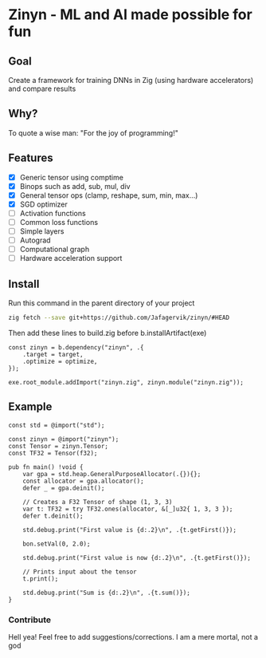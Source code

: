 # Zinyn - ML and AI made possible for fun

## Goal

Create a framework for training DNNs in Zig (using hardware accelerators)
and compare results

## Why?

To quote a wise man: "For the joy of programming!"

## Features

- [x] Generic tensor using comptime
- [x] Binops such as add, sub, mul, div
- [x] General tensor ops (clamp, reshape, sum, min, max...)
- [x] SGD optimizer
- [ ] Activation functions
- [ ] Common loss functions
- [ ] Simple layers
- [ ] Autograd
- [ ] Computational graph
- [ ] Hardware acceleration support

## Install

Run this command in the parent directory of your project

```sh
zig fetch --save git+https://github.com/Jafagervik/zinyn/#HEAD
```

Then add these lines to build.zig before b.installArtifact(exe)

```zig
const zinyn = b.dependency("zinyn", .{
    .target = target,
    .optimize = optimize,
});

exe.root_module.addImport("zinyn.zig", zinyn.module("zinyn.zig"));
```

## Example

```zig
const std = @import("std");

const zinyn = @import("zinyn");
const Tensor = zinyn.Tensor;
const TF32 = Tensor(f32);

pub fn main() !void {
    var gpa = std.heap.GeneralPurposeAllocator(.{}){};
    const allocator = gpa.allocator();
    defer _ = gpa.deinit();

    // Creates a F32 Tensor of shape (1, 3, 3)
    var t: TF32 = try TF32.ones(allocator, &[_]u32{ 1, 3, 3 });
    defer t.deinit();

    std.debug.print("First value is {d:.2}\n", .{t.getFirst()});

    bon.setVal(0, 2.0);

    std.debug.print("First value is now {d:.2}\n", .{t.getFirst()});

    // Prints input about the tensor
    t.print();

    std.debug.print("Sum is {d:.2}\n", .{t.sum()});
}
```

### Contribute

Hell yea! Feel free to add suggestions/corrections. I am a mere mortal, not a god
